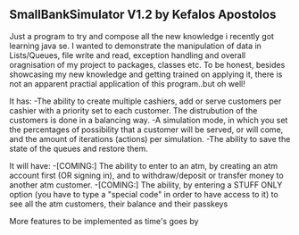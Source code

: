 SmallBankSimulator V1.2 by Kefalos Apostolos
--------------------------------------------

Just a program to try and compose all the new knowledge i recently got learning java se. 
  I wanted to demonstrate the manipulation of  data in Lists/Queues, file write and read, exception handling and overall oragnisation of my project to packages, classes etc.
  To be honest, besides showcasing my new knowledge and getting trained on applying it, there is not an apparent practial application of this program..but oh well!

It has:
  -The ability to create multiple cashiers, add or serve customers per cashier with a priority set to each customer. The distrubution of the customers is done in a balancing way.
  -A simulation mode, in which you set the percentages of possibility that a customer will be served, or will come, and the amount of iterations (actions) per simulation.
  -The ability to save the state of the queues and restore them.
  
It will have:
  -[COMING:] The ability to enter to an atm, by creating an atm account first (OR signing in), and to withdraw/deposit or transfer money to another atm customer.
  -[COMING:] The ability, by entering a STUFF ONLY option (you have to type a "special code" in order to have access to it) to see all the atm customers, their balance and their passkeys
  
More features to be implemented as time's goes by
